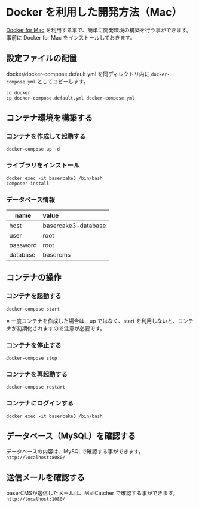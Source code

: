 # Docker を利用した開発方法（Mac）

[Docker for Mac](https://www.docker.com/docker-mac) を利用する事で、簡単に開発環境の構築を行う事ができます。  
事前に Docker for Mac をインストールしておきます。

## 設定ファイルの配置

docker/docker-compose.default.yml を同ディレクトリ内に `docker-compose.yml` としてコピーします。
 
```
cd docker
cp docker-compose.default.yml docker-compose.yml
```

## コンテナ環境を構築する

### コンテナを作成して起動する

```
docker-compose up -d
```

### ライブラリをインストール

```
docker exec -it basercake3 /bin/bash
composer install
```

### データベース情報
| name | value |
|-----------|:------------|
| host | basercake3-database |
| user | root |
| password | root |
| database | basercms |

## コンテナの操作

### コンテナを起動する

```
docker-compose start
```
※ 一度コンテナを作成した場合は、up ではなく、start を利用しないと、コンテナが初期化されますので注意が必要です。

### コンテナを停止する

```
docker-compose stop
```

### コンテナを再起動する

```
docker-compose restart
```

### コンテナにログインする

```
docker exec -it basercake3 /bin/bash
```
## データベース（MySQL）を確認する
データベースの内容は、MySQLで確認する事ができます。  
`http://localhost:8080/`


## 送信メールを確認する

baserCMSが送信したメールは、MailCatcher で確認する事ができます。  
`http://localhost:1080/`

